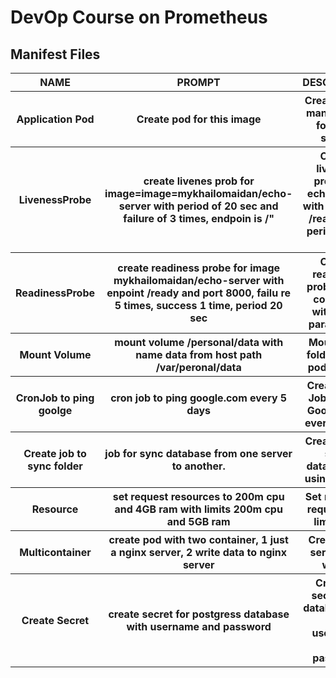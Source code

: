 # DevOp Course on Prometheus 





## Manifest Files

<table>
    <tr>
        <th>NAME</th>
        <th>PROMPT</th>
        <th>DESCRIPTION</th>
        <th>EXAMPLE</th>
    </tr>
    <tr>
        <th>Application Pod</th>
        <th>Create pod for this image</th>
        <th>Creating Pod manifest file for echo server</th>
        <th><a href="./app.yaml">app.yaml</a></th>
    </tr>
    <tr>
        <th>LivenessProbe</th>
        <th>create livenes prob for image=image=mykhailomaidan/echo-server with period of 20 sec and failure of 
3 times, endpoin is /"</th>
        <th>Create liveness probe for echo server with endpoint /ready with period of 20 sec</th>
        <th><a href="./app-livenessProbe.yaml">livenessProbe.yaml</a></th>
    </tr>
    <tr>
        <th>ReadinessProbe</th>
        <th>create readiness probe for image mykhailomaidan/echo-server with enpoint /ready and port 8000, failu
re 5 times, success 1 time, period 20 sec</th>
        <th>Create readiness probe to the container with input parameters</th>
        <th><a href="./app-readinessProbe.yaml">readinessProbe.yaml</a></th>
    </tr>
    <tr>
        <th>Mount Volume</th>
        <th>mount volume /personal/data with name data from host path /var/peronal/data</th>
        <th>Mount host folder to the pod volume</th>
        <th><a href="./app-volumeMounts.yaml">volumeMounts.yaml</a></th>
    </tr>
    <tr>
        <th>CronJob to ping goolge</th>
        <th>cron job to ping google.com every 5 days</th>
        <th>Create Cron Job for pint Google.com every 5 days</th>
        <th><a href="./app-cronjob.yaml">cronjob.yaml</a></th>
    </tr>
    <tr>
        <th>Create job to sync folder</th>
        <th>job for sync database from one server to another.</th>
        <th>Create job to sync database by using script"</th>
        <th><a href="./app-job.yaml">job.yaml</a></th>
    </tr>
    <tr>
        <th>Resource</th>
        <th>set request resources to 200m cpu and 4GB ram with limits 200m cpu and 5GB ram</th>
        <th>Set resource request and limitation</th>
        <th><a href="./app-resources.yaml">resources.yaml</a></th>
    </tr>
    <tr>
        <th>Multicontainer</th>
        <th>create pod with two container, 1 just a nginx server, 2 write data to nginx server</th>
        <th>Create ngix server and writer</th>
        <th><a href="./app-multicontainer.yaml">multicontainer.yaml</a></th>
    </tr>
    <tr>
        <th>Create Secret</th>
        <th>create secret for postgress database with username and password</th>
        <th>Creating secred for database pod with username and password</th>
        <th><a href="./app-secret-env.yaml">secret.yaml</a></th>
    </tr>
</table>

